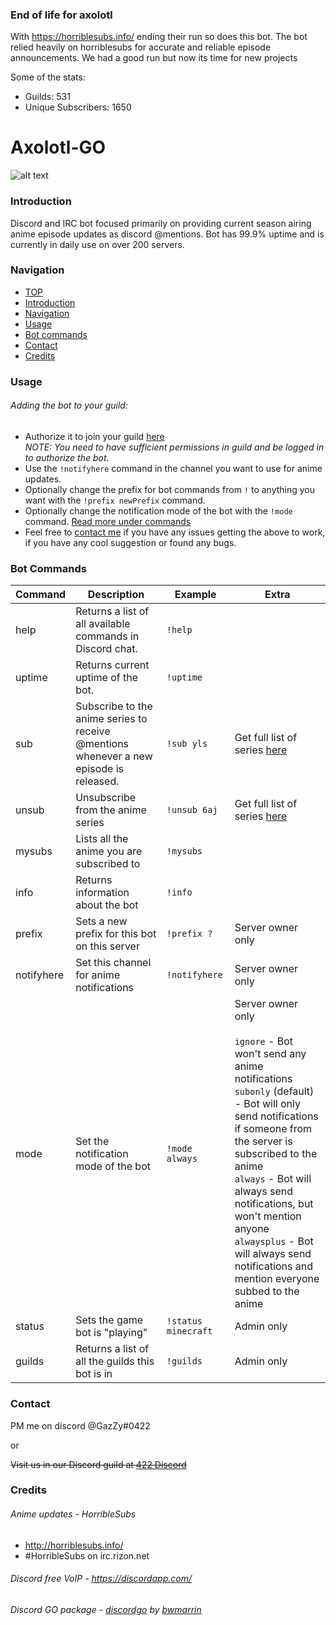 ### End of life for axolotl
With https://horriblesubs.info/ ending their run so does this bot.
The bot relied heavily on horriblesubs for accurate and reliable episode announcements.
We had a good run but now its time for new projects

Some of the stats:
* Guilds: 531
* Unique Subscribers: 1650

# Axolotl-GO

![alt text](https://cdn.discordapp.com/avatars/185177851799011329/85e5f93a566888a3151192749cd78746.jpg "Axolotl so moe")

### Introduction

Discord and IRC bot focused primarily on providing current season airing anime episode updates as discord @mentions.
Bot has 99.9% uptime and is currently in daily use on over 200 servers.

### Navigation

* [TOP](#axolotl-go)
* [Introduction](#introduction)
* [Navigation](#navigation)
* [Usage](#usage)
* [Bot commands](#bot-commands)
* [Contact](#contact)
* [Credits](#credits)

### Usage

###### Adding the bot to your guild:
* Authorize it to join your guild [here](https://discordapp.com/oauth2/authorize?client_id=185177389163085824&scope=bot&permissions=19456)<br/>*NOTE: You need to have sufficient permissions in guild and be logged in to authorize the bot.*
* Use the `!notifyhere` command in the channel you want to use for anime updates.
* Optionally change the prefix for bot commands from `!` to anything you want with the `!prefix newPrefix` command.
* Optionally change the notification mode of the bot with the `!mode` command. [Read more under commands](#bot-commands)
* Feel free to [contact me](#contact) if you have any issues getting the above to work, if you have any cool suggestion or found any bugs.

### Bot Commands

|Command|Description|Example|Extra|
---|---|---|---
help|Returns a list of all available commands in Discord chat.|`!help`
uptime|Returns current uptime of the bot.|`!uptime`
sub|Subscribe to the anime series to receive @mentions whenever a new episode is released.|`!sub yls`|Get full list of series [here](https://axolotl.gazzy.eu/)
unsub|Unsubscribe from the anime series|`!unsub 6aj`|Get full list of series [here](https://axolotl.gazzy.eu/)
mysubs|Lists all the anime you are subscribed to|`!mysubs`
info|Returns information about the bot|`!info`
prefix|Sets a new prefix for this bot on this server|`!prefix ?`|Server owner only
notifyhere|Set this channel for anime notifications|`!notifyhere`|Server owner only
mode|Set the notification mode of the bot|`!mode always`|Server owner only<br><br>`ignore` - Bot won't send any anime notifications<br>`subonly` (default) - Bot will only send notifications if someone from the server is subscribed to the anime<br>`always` - Bot will always send notifications, but won't mention anyone<br>`alwaysplus` - Bot will always send notifications and mention everyone subbed to the anime
status|Sets the game bot is "playing"|`!status minecraft`|Admin only
guilds|Returns a list of all the guilds this bot is in|`!guilds`|Admin only



### Contact

PM me on discord @GazZy#0422

or

~~Visit us in our Discord guild at [422 Discord]()~~

### Credits

###### Anime updates - HorribleSubs
* <http://horriblesubs.info/>
* \#HorribleSubs on irc.rizon.net

###### Discord free VoIP - <https://discordapp.com/>

###### Discord GO package - [discordgo](https://github.com/bwmarrin/discordgo#discordgo-) by [bwmarrin](https://github.com/bwmarrin)
